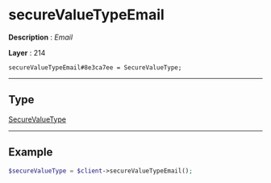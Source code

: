 # secureValueTypeEmail

**Description** : *Email*

**Layer** : 214

```tl
secureValueTypeEmail#8e3ca7ee = SecureValueType;
```

---

## Type

[SecureValueType](type/SecureValueType)

---

## Example

```php
$secureValueType = $client->secureValueTypeEmail();
```